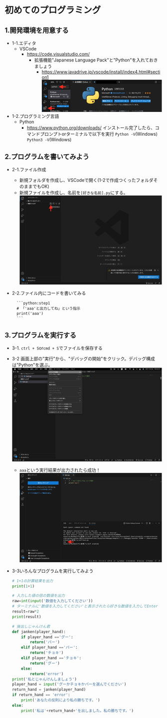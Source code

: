 # 初めてのプログラミング
## 1.開発環境を用意する
* 1-1.エディタ
    * VSCode
        * https://code.visualstudio.com/    
            * 拡張機能"Japanese Language Pack"と"Python"を入れておきましょう
                * https://www.javadrive.jp/vscode/install/index4.html#section1
                ![vscode_python](../images/vscode_python.jpg)
* 1-2.プログラミング言語
    * Python
        * https://www.python.org/downloads/
        インストール完了したら、コマンドプロンプトorターミナルで以下を実行
        `Python -V`(Windows)
        `Python3 -V`(Windows)

## 2.プログラムを書いてみよう
* 2-1.ファイル作成
    * 新規フォルダを作成し、VSCodeで開く(1-2で作成つくったフォルダそのままでもOK)
    * 新規ファイルを作成し、名前を`[好きな名前].py`にする。
    ![vscode_newfile](../images/vscode_newfile.jpg)
* 2-2.ファイル内にコードを書いてみる

        ```python:step1
        # 「'aaa'と出力してね」という指示
        print('aaa')
        ```

## 3.プログラムを実行する
* 3-1. `ctrl + S`or`cmd + S`でファイルを保存する
* 3-2 画面上部の"実行"から、"デバッグの開始"をクリック。デバッグ構成は"Python"を選ぶ。
    ![vscode_run](../images/vscode_run.jpg)
    * `aaa`という実行結果が出力されたら成功！
    ![vscode_result](../images/vscode_result.jpg)

* 3-3いろんなプログラムを実行してみよう
    ```python:step2.py
    # 1+1の計算結果を出力
    print(1+1)
    ```

    ```python:step3.py
    # 入力した値の倍の数値を出力
    raw=int(input('数値を入力してください'))
    # ターミナルに'数値を入力してください'と表示されたら好きな数値を入力してEnter
    result=raw*2
    print(result)
    ```

    ```python:step4.py
    # 後出しじゃんけん君
    def janken(player_hand):
        if player_hand =='グー':
            return('パー')
        elif player_hand =='パー':
            return('チョキ')
        elif player_hand =='チョキ':
            return('グー')
        else:
            return('error')
    print('私とじゃんけんしましょう')
    player_hand = input('グーかチョキかパーを選んでください')
    return_hand = janken(player_hand)
    if return_hand == 'error':
        print('あなたの反則により私の勝ちです。')
    else:
        print('私は'+return_hand+'を出しました。私の勝ちです。')
    ```